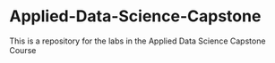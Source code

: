 # Applied-Data-Science-Capstone
This is a repository for the labs in the Applied Data Science Capstone Course
